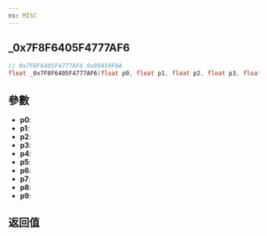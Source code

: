 ```yaml
---
ns: MISC
---
```

## _0x7F8F6405F4777AF6

```c
// 0x7F8F6405F4777AF6 0x89459F0A
float _0x7F8F6405F4777AF6(float p0, float p1, float p2, float p3, float p4, float p5, float p6, float p7, float p8, BOOL p9);
```


## 參數
* **p0**: 
* **p1**: 
* **p2**: 
* **p3**: 
* **p4**: 
* **p5**: 
* **p6**: 
* **p7**: 
* **p8**: 
* **p9**: 

## 返回值
